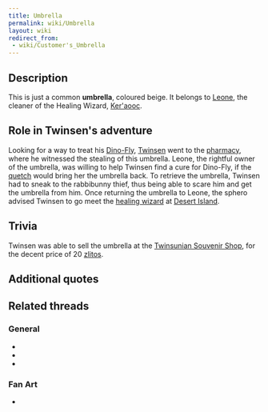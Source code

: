 ```yaml
---
title: Umbrella
permalink: wiki/Umbrella
layout: wiki
redirect_from:
 - wiki/Customer's_Umbrella
---
```


## Description

This is just a common **umbrella**, coloured beige. It belongs to
[Leone](Leone "wikilink"), the cleaner of the Healing Wizard,
[Ker'aooc](Ker'aooc "wikilink").

## Role in Twinsen's adventure

Looking for a way to treat his [Dino-Fly](Dino-Fly "wikilink"),
[Twinsen](Twinsen "wikilink") went to the
[pharmacy](pharmacy "wikilink"), where he witnessed the stealing of this
umbrella. Leone, the rightful owner of the umbrella, was willing to help
Twinsen find a cure for Dino-Fly, if the [quetch](quetch "wikilink")
would bring her the umbrella back. To retrieve the umbrella, Twinsen had
to sneak to the rabbibunny thief, thus being able to scare him and get
the umbrella from him. Once returning the umbrella to Leone, the sphero
advised Twinsen to go meet the [healing wizard](Ker'aooc "wikilink") at
[Desert Island](Desert_Island "wikilink").

## Trivia

Twinsen was able to sell the umbrella at the [Twinsunian Souvenir
Shop](Twinsunian_Souvenir_Shop "wikilink"), for the decent price of 20
[zlitos](zlito "wikilink").

## Additional quotes

## Related threads

### General

- 

- 

- 

### Fan Art

- 
